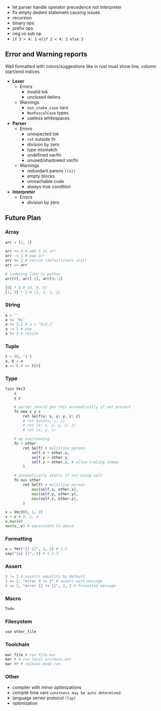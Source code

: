 - let parser handle operator precedence not interpreter
- fix empty dedent statement causing issues
- recursion
- binary ops
- prefix ops
- neg vs sub op
- `if 5 > 4: 1 elif 2 < 4: 2 else 3`
## Error and Warning reports 
Well formatted with colors/suggestions like in rust
must show line, column start/end indices
- **Lexer**
    - Errors
        - invalid tok
        - unclosed delims
    - Warnings
        - `non_snake_case` vars
        - `NonPascalCase` types
        - useless whitespaces
- **Parser**
    - Errors
        - unexpected tok
        - `ret` outside fn
        - division by zero
        - type mismatch
        - undefined var/fn
        - unused/shadowed var/fn
    - Warnings
        - redundant parens `((x))`
        - empty blocks
        - unreachable code
        - always true condition
- **Interpreter**
    - Errors
        - division by zero
## Future Plan
### Array
``` py
arr = [1, 2]

arr += 3 # add 3 to arr
arr -= 1 # pop arr
arr %= 2 # resize (default/zero init)
arr == arr

# indexing like in python
arr[0], arr[-1], arr[0:-1]

[0] * 3 # [0, 0, 0]
[1, 2] * 2 # [1, 2, 1, 2]
```
### String
``` py
a = ''
a += 'hi'
a += 3.1 # a = "hi3.1"
a -= 1 # pop
a %= 2 # resize
```
### Tuple
``` py
t = (0, '1')
a, b = a
a == t.0 == t[0]
```
### Type
``` py
type Vec3
    x 
    y z

    # parser should gen this automatically if not present
    fn new x y z
        ret Self(x: x, y: y, z: z)
        # ret Vec3(x, y, z)
        # ret (x: x, y: y, z: z)
        # ret (x, y, z)

    # op overloading
    fn + other
        ret Self( # multiline parens
            self.x + other.x, 
            self.y + other.y, 
            self.z + other.z, # allow traling comma
        )

    # automatically static if not using self
    fn max other
        ret Self( # multiline parens
            max(self.x, other.x), 
            max(self.y, other.y), 
            max(self.z, other.z),
        )

v = Vec3(0, 1, 2)
v + v # 0, 2, 4
v.max(v)
max(v, v) # equivalent to above
```
### Formatting
``` py
a = fmt("{} {}", 1, 2) # 1 2
say("{a} {}", 3) # 1 2 3
```
### Assert
``` py
3 != 2 # asserts equality by default
3 == 2, "error 3 != 2" # assert with message
3 == 2, "error {} != {}", 3, 2 # formatted message
```
### Macro
``` py
Todo
```
### Filesystem
``` python
use other_file
```
### Toolchain
``` bash
mar file # run file.mar
mar r # run local src/main.mar
mar rr # release mode run
```
### Other
- compiler with minor optimizations
- compile time vars `constness may be auto determined`
- language server protocol `(lsp)`
- optimization